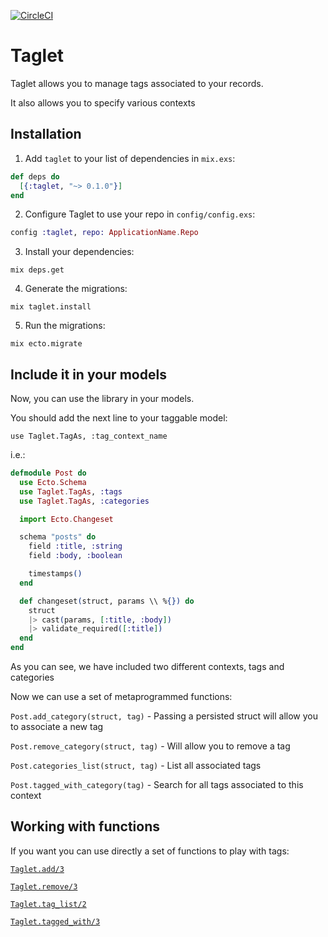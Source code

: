 [![CircleCI](https://circleci.com/gh/bizneo/taglet/tree/master.svg?style=svg)](https://circleci.com/gh/bizneo/taglet/tree/master)

# Taglet

Taglet allows you to manage tags associated to your records.

It also allows you to specify various contexts

## Installation

  1. Add `taglet` to your list of dependencies in `mix.exs`:

  ```elixir
  def deps do
    [{:taglet, "~> 0.1.0"}]
  end
  ```

  2. Configure Taglet to use your repo in `config/config.exs`:

  ```elixir
  config :taglet, repo: ApplicationName.Repo
  ```

  3. Install your dependencies:

  ```mix deps.get```

  4. Generate the migrations:

  ```mix taglet.install```

  5. Run the migrations:

  ```mix ecto.migrate```

## Include it in your models

Now, you can use the library in your models.

You should add the next line to your taggable model:

`use Taglet.TagAs, :tag_context_name`

i.e.:

  ```elixir
  defmodule Post do
    use Ecto.Schema
    use Taglet.TagAs, :tags
    use Taglet.TagAs, :categories

    import Ecto.Changeset

    schema "posts" do
      field :title, :string
      field :body, :boolean

      timestamps()
    end

    def changeset(struct, params \\ %{}) do
      struct
      |> cast(params, [:title, :body])
      |> validate_required([:title])
    end
  end
  ```
As you can see, we have included two different contexts, tags and
categories

Now we can use a set of metaprogrammed functions:

`Post.add_category(struct, tag)` - Passing a persisted struct will
allow you to associate a new tag

`Post.remove_category(struct, tag)` - Will allow you to remove a tag

`Post.categories_list(struct, tag)` - List all associated tags

`Post.tagged_with_category(tag)` - Search for all tags associated to this context

## Working with functions
If you want you can use directly a set of functions to play with tags:

[`Taglet.add/3`](https://hexdocs.pm/taglet/Taglet.html#add/3)

[`Taglet.remove/3`](https://hexdocs.pm/taglet/Taglet.html#remove/3)

[`Taglet.tag_list/2`](https://hexdocs.pm/taglet/Taglet.html#tag_list/2)

[`Taglet.tagged_with/3`](https://hexdocs.pm/taglet/Taglet.html#tagged_with/3)
